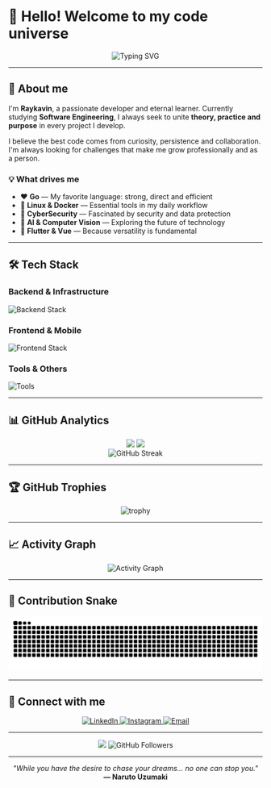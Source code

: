 # 👋 Hello! Welcome to my code universe

<div align="center">
  <img src="https://readme-typing-svg.herokuapp.com?font=Fira+Code&pause=1000&color=00D9FF&center=true&vCenter=true&width=435&lines=Backend+Developer;Software+Engineer;Technology+Enthusiast;Always+learning+something+new!" alt="Typing SVG" />
</div>

---

## 🚀 About me

I'm **Raykavin**, a passionate developer and eternal learner. Currently studying **Software Engineering**, I always seek to unite **theory, practice and purpose** in every project I develop.

I believe the best code comes from curiosity, persistence and collaboration. I'm always looking for challenges that make me grow professionally and as a person.

### 💡 What drives me

- ❤️ **Go** — My favorite language: strong, direct and efficient
- 🐧 **Linux & Docker** — Essential tools in my daily workflow
- 🔐 **CyberSecurity** — Fascinated by security and data protection
- 🤖 **AI & Computer Vision** — Exploring the future of technology
- 📱 **Flutter & Vue** — Because versatility is fundamental

---

## 🛠️ Tech Stack

### Backend & Infrastructure

<div align="left">
  <img src="https://skillicons.dev/icons?i=go,nodejs,postgresql,redis,docker,linux" alt="Backend Stack" />
</div>

### Frontend & Mobile

<div align="left">
  <img src="https://skillicons.dev/icons?i=js,ts,vue,react,flutter,html,css" alt="Frontend Stack" />
</div>

### Tools & Others

<div align="left">
  <img src="https://skillicons.dev/icons?i=git,github,firebase,vscode" alt="Tools" />
</div>

---

## 📊 GitHub Analytics

<div align="center">
  <img height="180em" src="https://github-readme-stats.vercel.app/api?username=raykavin&show_icons=true&theme=tokyonight&include_all_commits=true&count_private=true"/>
  <img height="180em" src="https://github-readme-stats.vercel.app/api/top-langs/?username=raykavin&layout=compact&langs_count=8&theme=tokyonight"/>
</div>

<div align="center">
  <img src="https://github-readme-streak-stats.herokuapp.com/?user=raykavin&theme=tokyonight" alt="GitHub Streak" />
</div>

---

## 🏆 GitHub Trophies

<div align="center">
  <img src="https://github-profile-trophy.vercel.app/?username=raykavin&theme=tokyonight&row=1&column=6&margin-h=8&margin-w=8" alt="trophy" />
</div>

---

## 📈 Activity Graph

<div align="center">
  <img src="https://github-readme-activity-graph.vercel.app/graph?username=raykavin&bg_color=1a1b27&color=70a5fd&line=70a5fd&point=bf91f3&area=true&hide_border=true" alt="Activity Graph" />
</div>

---

## 🐍 Contribution Snake

<div align="center">
  <img src="https://raw.githubusercontent.com/raykavin/raykavin/output/snake.svg" alt="Snake animation" />
</div>

---

## 🤝 Connect with me

<div align="center">
  <a href="https://www.linkedin.com/in/raykavin-dev" target="_blank">
    <img src="https://img.shields.io/badge/LinkedIn-0077B5?style=for-the-badge&logo=linkedin&logoColor=white" alt="LinkedIn" />
  </a>
  <a href="https://www.instagram.com/raykavin.dev" target="_blank">
    <img src="https://img.shields.io/badge/Instagram-E4405F?style=for-the-badge&logo=instagram&logoColor=white" alt="Instagram" />
  </a>
  <a href="mailto:your.email@example.com" target="_blank">
    <img src="https://img.shields.io/badge/Email-D14836?style=for-the-badge&logo=gmail&logoColor=white" alt="Email" />
  </a>
</div>

---

<div align="center">
  <img src="https://visitor-badge.laobi.icu/badge?page_id=raykavin.raykavin&left_color=blue" />
  <img src="https://img.shields.io/github/followers/raykavin?label=Followers&style=social" alt="GitHub Followers" />
</div>

---

<div align="center">
  <i>"While you have the desire to chase your dreams... no one can stop you."</i><br>
  <b>— Naruto Uzumaki</b>
</div>
